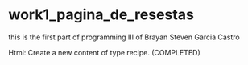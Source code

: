 # work1_pagina_de_resestas

this is the first part of programming III of Brayan Steven Garcia Castro

Html: Create a new content of type recipe. (COMPLETED)
